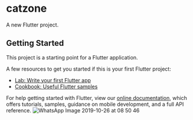 # catzone

A new Flutter project.

## Getting Started

This project is a starting point for a Flutter application.

A few resources to get you started if this is your first Flutter project:

- [Lab: Write your first Flutter app](https://flutter.dev/docs/get-started/codelab)
- [Cookbook: Useful Flutter samples](https://flutter.dev/docs/cookbook)

For help getting started with Flutter, view our
[online documentation](https://flutter.dev/docs), which offers tutorials,
samples, guidance on mobile development, and a full API reference.
![WhatsApp Image 2019-10-26 at 08 50 46](https://user-images.githubusercontent.com/57035294/67622465-420dc380-f7cf-11e9-8133-90e17b8b1019.jpeg)

